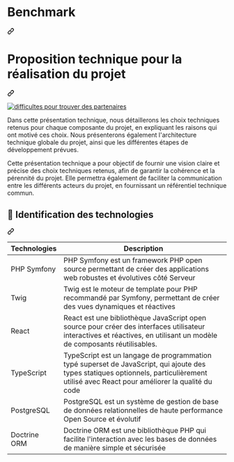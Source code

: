 <div class="markdown-heading" dir="auto">
    <h1 tabindex="-1" class="heading-element" dir="auto">Benchmark</h1>
    <a id="user-content-introduction" class="anchor" aria-label="Permalink: Introduction" href="#benchmark">
        <svg class="octicon octicon-link" viewBox="0 0 16 16" version="1.1" width="16" height="16" aria-hidden="true"><path d="m7.775 3.275 1.25-1.25a3.5 3.5 0 1 1 4.95 4.95l-2.5 2.5a3.5 3.5 0 0 1-4.95 0 .751.751 0 0 1 .018-1.042.751.751 0 0 1 1.042-.018 1.998 1.998 0 0 0 2.83 0l2.5-2.5a2.002 2.002 0 0 0-2.83-2.83l-1.25 1.25a.751.751 0 0 1-1.042-.018.751.751 0 0 1-.018-1.042Zm-4.69 9.64a1.998 1.998 0 0 0 2.83 0l1.25-1.25a.751.751 0 0 1 1.042.018.751.751 0 0 1 .018 1.042l-1.25 1.25a3.5 3.5 0 1 1-4.95-4.95l2.5-2.5a3.5 3.5 0 0 1 4.95 0 .751.751 0 0 1-.018 1.042.751.751 0 0 1-1.042.018 1.998 1.998 0 0 0-2.83 0l-2.5 2.5a1.998 1.998 0 0 0 0 2.83Z"></path></svg>
    </a>
</div>

<div class="markdown-heading" dir="auto">
    <h1 tabindex="-1" class="heading-element" dir="auto">Proposition technique pour la réalisation du projet</h1>
    <a 
        id="user-content-proposition-technique-pour-la-réalisation-du-projet" 
        class="anchor" 
        aria-label="Permalink: Proposition technique pour la réalisation du projet" 
        href="#proposition-technique-pour-la-réalisation-du-projet"
    >
        <svg class="octicon octicon-link" viewBox="0 0 16 16" version="1.1" width="16" height="16" aria-hidden="true"><path d="m7.775 3.275 1.25-1.25a3.5 3.5 0 1 1 4.95 4.95l-2.5 2.5a3.5 3.5 0 0 1-4.95 0 .751.751 0 0 1 .018-1.042.751.751 0 0 1 1.042-.018 1.998 1.998 0 0 0 2.83 0l2.5-2.5a2.002 2.002 0 0 0-2.83-2.83l-1.25 1.25a.751.751 0 0 1-1.042-.018.751.751 0 0 1-.018-1.042Zm-4.69 9.64a1.998 1.998 0 0 0 2.83 0l1.25-1.25a.751.751 0 0 1 1.042.018.751.751 0 0 1 .018 1.042l-1.25 1.25a3.5 3.5 0 1 1-4.95-4.95l2.5-2.5a3.5 3.5 0 0 1 4.95 0 .751.751 0 0 1-.018 1.042.751.751 0 0 1-1.042.018 1.998 1.998 0 0 0-2.83 0l-2.5 2.5a1.998 1.998 0 0 0 0 2.83Z"></path></svg>
    </a>
</div>
<p dir="auto">
    <a 
        target="_blank"
        rel="noopener noreferrer" 
        href="https://www.featway.fr/wp-content/uploads/2021/01/What-Is-A-Full-Stack-Developer-and-Everything-You-Need-to-Know-to-Start.jpg"
    >
        <img 
        src="https://www.featway.fr/wp-content/uploads/2021/01/What-Is-A-Full-Stack-Developer-and-Everything-You-Need-to-Know-to-Start.jpg" 
        alt="difficultes pour trouver des partenaires" 
        style="max-width: 100%;"
        >
    </a>
</p>
<p dir="auto">Dans cette présentation technique, nous détaillerons les choix techniques retenus pour chaque composante du projet, en expliquant les raisons qui ont motivé ces choix. Nous présenterons également l'architecture technique globale du projet, ainsi que les différentes étapes de développement prévues.</p>
<p dir="auto">Cette présentation technique a pour objectif de fournir une vision claire et précise des choix techniques retenus, afin de garantir la cohérence et la pérennité du projet. Elle permettra également de faciliter la communication entre les différents acteurs du projet, en fournissant un référentiel technique commun.</p>

<div class="markdown-heading" dir="auto">
    <h2 tabindex="-1" class="heading-element" dir="auto">👀 Identification des technologies</h2>
    <a id="user-content--identification-des-technologies" class="anchor" aria-label="Permalink: 👀 Identification des technologies" href="#-identification-des-technologies">
        <svg class="octicon octicon-link" viewBox="0 0 16 16" version="1.1" width="16" height="16" aria-hidden="true"><path d="m7.775 3.275 1.25-1.25a3.5 3.5 0 1 1 4.95 4.95l-2.5 2.5a3.5 3.5 0 0 1-4.95 0 .751.751 0 0 1 .018-1.042.751.751 0 0 1 1.042-.018 1.998 1.998 0 0 0 2.83 0l2.5-2.5a2.002 2.002 0 0 0-2.83-2.83l-1.25 1.25a.751.751 0 0 1-1.042-.018.751.751 0 0 1-.018-1.042Zm-4.69 9.64a1.998 1.998 0 0 0 2.83 0l1.25-1.25a.751.751 0 0 1 1.042.018.751.751 0 0 1 .018 1.042l-1.25 1.25a3.5 3.5 0 1 1-4.95-4.95l2.5-2.5a3.5 3.5 0 0 1 4.95 0 .751.751 0 0 1-.018 1.042.751.751 0 0 1-1.042.018 1.998 1.998 0 0 0-2.83 0l-2.5 2.5a1.998 1.998 0 0 0 0 2.83Z"></path></svg>
    </a>
</div>
<table>
    <thead>
        <tr>
            <th>Technologies</th>
            <th>Description</th>
        </tr>
    </thead>
    <tbody>
        <tr>
            <td>PHP Symfony</td>
            <td>PHP Symfony est un framework PHP open source permettant de créer des applications web robustes et évolutives côté Serveur</td>
        </tr>
        <tr>
            <td>Twig</td>
            <td>Twig est le moteur de template pour PHP recommandé par Symfony, permettant de créer des vues dynamiques et réactives</td>
        </tr>
        <tr>
            <td>React</td>
            <td>React est une bibliothèque JavaScript open source pour créer des interfaces utilisateur interactives et réactives, en utilisant un modèle de composants réutilisables.</td>
        </tr>
        <tr>
            <td>TypeScript</td>
            <td>TypeScript est un langage de programmation typé superset de JavaScript, qui ajoute des types statiques optionnels, particulièrement utilisé avec React pour améliorer la qualité du code</td>
        </tr>
        <tr>
            <td>PostgreSQL</td>
            <td>PostgreSQL est un système de gestion de base de données relationnelles de haute performance Open Source et évolutif</td>
        </tr>
        <tr>
            <td>Doctrine ORM</td>
            <td>Doctrine ORM est une bibliothèque PHP qui facilite l'interaction avec les bases de données de manière simple et sécurisée</td>
        </tr>
    </tbody>
</table>